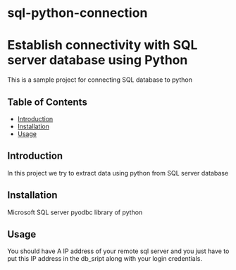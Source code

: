 # sql-python-connection

# Establish connectivity with SQL server database using Python

 This is a sample project for connecting SQL database to python

## Table of Contents
- [Introduction](#introduction)
- [Installation](#installation)
- [Usage](#usage)


## Introduction
In this project we try to extract data using python from SQL server database


## Installation
Microsoft SQL server
pyodbc library of python


## Usage
You should have A IP address of your remote sql server 
and you just have to put this IP address in the db_sript along with your login credentials.




